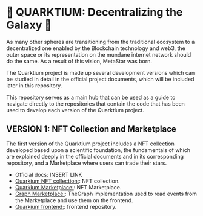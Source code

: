 # 🌟 QUARKTIUM: Decentralizing the Galaxy 🌟

As many other spheres are transitioning from the traditional ecosystem to a decentralized one enabled by the Blockchain technology and web3, the outer space or its representation on the mundane internet network should do the same. As a result of this vision, MetaStar was born.

The Quarktium project is made up several development versions which can be studied in detail in the official project documents, which will be included later in this repository.

This repository serves as a main hub that can be used as a guide to navigate directly to the repositories that contain the code that has been used to develop each version of the Quarktium project.

## VERSION 1: NFT Collection and Marketplace

The first version of the Quarktium project includes a NFT collection developed based upon a scientific foundation, the fundamentals of which are explained deeply in the official documents and in its corresponding repository, and a Marketplace where users can trade their stars.

- Official docs: INSERT LINK
- [Quarkium NFT collection:](https://github.com/devScrooge/metastars-nft-collection): NFT collection.
- [Quarkium Marketplace:](https://github.com/devScrooge/metastars-nft-marketplace): NFT Marketplace.
- [Graph Marketplace:](https://github.com/devScrooge/metastars-graph-marketplace): TheGraph implementation used to read events from the Marketplace and use them on the frontend.
- [Quarkium frontend:](https://github.com/devScrooge/metastars-frontend): frontend repository.
